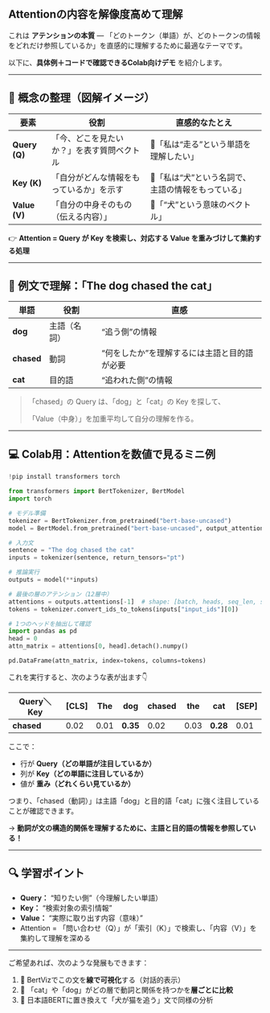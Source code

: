 ## Attentionの内容を解像度高めて理解

これは **アテンションの本質** — 「どのトークン（単語）が、どのトークンの情報をどれだけ参照しているか」を直感的に理解するために最適なテーマです。

以下に、**具体例＋コードで確認できるColab向けデモ** を紹介します。

---

## 🧩 概念の整理（図解イメージ）

| 要素                | 役割                                       | 直感的なたとえ                                       |
| ------------------- | ------------------------------------------ | ---------------------------------------------------- |
| **Query (Q)** | 「今、どこを見たいか？」を表す質問ベクトル | 👀「私は“走る”という単語を理解したい」             |
| **Key (K)**   | 「自分がどんな情報をもっているか」を示す   | 🧠「私は“犬”という名詞で、主語の情報をもっている」 |
| **Value (V)** | 「自分の中身そのもの（伝える内容）」       | 💬「“犬”という意味のベクトル」                     |

👉 **Attention = Query が Key を検索し、対応する Value を重みづけして集約する処理**

---

## 🧠 例文で理解：「The dog chased the cat」

| 単語             | 役割         | 直感                                           |
| ---------------- | ------------ | ---------------------------------------------- |
| **dog**    | 主語（名詞） | “追う側”の情報                               |
| **chased** | 動詞         | “何をしたか”を理解するには主語と目的語が必要 |
| **cat**    | 目的語       | “追われた側”の情報                           |

> 「chased」の Query は、「dog」と「cat」の Key を探して、
>
> 「Value（中身）」を加重平均して自分の理解を作る。

---

## 💻 Colab用：Attentionを数値で見るミニ例

```python
!pip install transformers torch

from transformers import BertTokenizer, BertModel
import torch

# モデル準備
tokenizer = BertTokenizer.from_pretrained("bert-base-uncased")
model = BertModel.from_pretrained("bert-base-uncased", output_attentions=True)

# 入力文
sentence = "The dog chased the cat"
inputs = tokenizer(sentence, return_tensors="pt")

# 推論実行
outputs = model(**inputs)

# 最後の層のアテンション（12層中）
attentions = outputs.attentions[-1]  # shape: [batch, heads, seq_len, seq_len]
tokens = tokenizer.convert_ids_to_tokens(inputs["input_ids"][0])

# 1つのヘッドを抽出して確認
import pandas as pd
head = 0
attn_matrix = attentions[0, head].detach().numpy()

pd.DataFrame(attn_matrix, index=tokens, columns=tokens)
```

これを実行すると、次のような表が出ます👇

| Query＼Key       | [CLS] | The  | dog            | chased | the  | cat            | [SEP] |
| ---------------- | ----- | ---- | -------------- | ------ | ---- | -------------- | ----- |
| **chased** | 0.02  | 0.01 | **0.35** | 0.02   | 0.03 | **0.28** | 0.01  |

ここで：

* 行が **Query（どの単語が注目しているか）**
* 列が **Key（どの単語に注目しているか）**
* 値が **重み（どれくらい見ているか）**

つまり、「chased（動詞）」は主語「dog」と目的語「cat」に強く注目していることが確認できます。

→ **動詞が文の構造的関係を理解するために、主語と目的語の情報を参照している！**

---

## 🔍 学習ポイント

* **Query：** “知りたい側”（今理解したい単語）
* **Key：** “検索対象の索引情報”
* **Value：** “実際に取り出す内容（意味）”
* Attention = 「問い合わせ（Q）」が「索引（K）」で検索し、「内容（V）」を集約して理解を深める

---

ご希望あれば、次のような発展もできます：

1. 🔸 BertVizでこの文を**線で可視化**する（対話的表示）
2. 🔸 「cat」や「dog」がどの層で動詞と関係を持つかを**層ごとに比較**
3. 🔸 日本語BERTに置き換えて「犬が猫を追う」文で同様の分析
